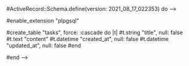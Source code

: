  #ActiveRecord::Schema.define(version: 2021_08_17_022353) do -->

 #enable_extension "plpgsql"

  #create_table "tasks", force: :cascade do |t|
  #t.string "title", null: false
  #t.text "content"
  #t.datetime "created_at", null: false
  #t.datetime "updated_at", null: false
  #end

#end -->
